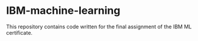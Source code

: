 # IBM-machine-learning
This repository contains code written for the final assignment of the IBM ML certificate. 
